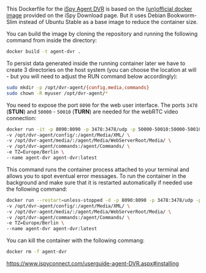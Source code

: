 This Dockerfile for the [iSpy Agent DVR](https://www.ispyconnect.com/features.aspx) is based on the [(un)official docker image](https://hub.docker.com/r/doitandbedone/ispyagentdvr) provided on the iSpy Download page. But it uses Debian Bookworm-Slim instead of Ubuntu Stable as a base image to reduce the container size.


You can build the image by cloning the repository and running the following command from inside the directory:


```bash
docker build -t agent-dvr .
```

To persist data generated inside the running container later we have to create 3 directories on the host system (you can choose the location at will - but you will need to adjust the RUN command below accordingly):


```bash
sudo mkdir -p /opt/dvr-agent/{config,media,commands}
sudo chown -R myuser /opt/dvr-agent/*
```

You need to expose the port `8090` for the web user interface. The ports `3478` (__STUN__) and `50000` - `50010`  (__TURN__) are needed for the webRTC video connection:


```bash
docker run -it -p 8090:8090 -p 3478:3478/udp -p 50000-50010:50000-50010/udp \
-v /opt/dvr-agent/config/:/agent/Media/XML/ \
-v /opt/dvr-agent/media/:/agent/Media/WebServerRoot/Media/ \
-v /opt/dvr-agent/commands:/agent/Commands/ \
-e TZ=Europe/Berlin \
--name agent-dvr agent-dvr:latest
```


This command runs the container process attached to your terminal and allows you to spot eventual error messages. To run the container in the background and make sure that it is restarted automatically if needed use the following command:


```bash
docker run --restart=unless-stopped -d -p 8090:8090 -p 3478:3478/udp -p 50000-50010:50000-50010/udp \
-v /opt/dvr-agent/config/:/agent/Media/XML/ \
-v /opt/dvr-agent/media/:/agent/Media/WebServerRoot/Media/ \
-v /opt/dvr-agent/commands:/agent/Commands/ \
-e TZ=Europe/Berlin \
--name agent-dvr agent-dvr:latest
```


You can kill the container with the following commang:


```bash
docker rm -f agent-dvr
```

https://www.ispyconnect.com/userguide-agent-DVR.aspx#installing